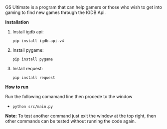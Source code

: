 GS Ultimate is a program that can help gamers or those who wish to get into gaming to find new games through the IGDB Api.

**Installation**
1. Install igdb api:

     ```pip install igdb-api-v4```

2. Install pygame:

     ```pip install pygame```

3. Install request:

     ```pip install request```

**How to run**

Run the following comamand line then procede to the window
- ```python src/main.py```


**Note:** To test another command just exit the window at the top right, then other commands can be tested without running the code again.

